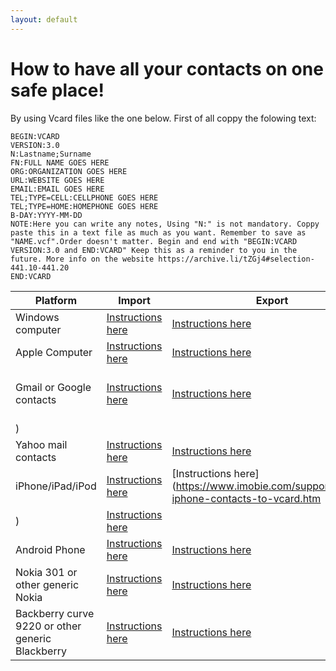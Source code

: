 ```yaml
---
layout: default
---
```



# How to have all your contacts on one safe place!


By using Vcard files like the one below. First of all coppy the folowing text:

```
BEGIN:VCARD
VERSION:3.0
N:Lastname;Surname
FN:FULL NAME GOES HERE
ORG:ORGANIZATION GOES HERE
URL:WEBSITE GOES HERE
EMAIL:EMAIL GOES HERE
TEL;TYPE=CELL:CELLPHONE GOES HERE
TEL;TYPE=HOME:HOMEPHONE GOES HERE
B-DAY:YYYY-MM-DD
NOTE:Here you can write any notes, Using "N:" is not mandatory. Coppy paste this in a text file as much as you want. Remember to save as "NAME.vcf".Order doesn't matter. Begin and end with "BEGIN:VCARD VERSION:3.0 and END:VCARD" Keep this as a reminder to you in the future. More info on the website https://archive.li/tZGj4#selection-441.10-441.20
END:VCARD
```



|Platform      | Import      | Export      | Import and export|
|---|---|---|---|
|Windows computer|[Instructions here]()|[Instructions here]()|[Instructions here](https://www.howtogeek.com/173688/how-to-export-a-contact-to-and-import-a-contact-from-a-vcard-.vcf-file-in-outlook-2013/)|
|Apple Computer|[Instructions here](https://support.apple.com/guide/contacts/import-contacts-adrbk1457/mac)|[Instructions here](https://support.apple.com/guide/contacts/export-and-archive-contacts-adrbdcfd32e6/mac)|[Instructions here]()|
|Gmail or Google contacts|[Instructions here]()|[Instructions here]()|[Instructions here](http://www.techfleece.com/2013/09/13/how-to-import-multiple-vcards-vcf-files-into-gmail-or-outlook/
)|
|Yahoo mail contacts|[Instructions here]()|[Instructions here]()|[Instructions here](https://www.wikihow.com/Export-Contacts-from-Yahoo)|
|iPhone/iPad/iPod|[Instructions here](https://www.techwalla.com/articles/how-to-import-vcf-to-an-iphone)|[Instructions here](https://www.imobie.com/support/export-iphone-contacts-to-vcard.htm
)|[Instructions here]()|
|Android Phone|[Instructions here]()|[Instructions here]()|[Instructions here]()|
|Nokia 301 or other generic Nokia|[Instructions here](https://www.lambrospetrou.com/articles/nokia-symbian-s40-contacts-transfer/)|[Instructions here]()|[Instructions here]()|
|Backberry curve 9220 or other generic Blackberry|[Instructions here](https://mobiletrans.wondershare.com/contacts/import-vcf-to-blackberry.html)|[Instructions here]()|[Instructions here]()|


